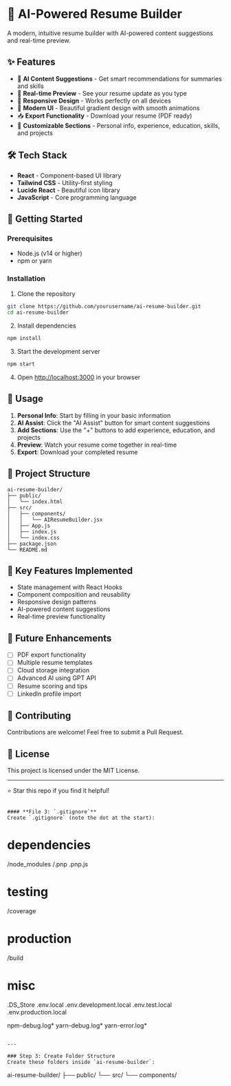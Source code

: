 # 🚀 AI-Powered Resume Builder

A modern, intuitive resume builder with AI-powered content suggestions and real-time preview.

## ✨ Features

- 🤖 **AI Content Suggestions** - Get smart recommendations for summaries and skills
- 👀 **Real-time Preview** - See your resume update as you type
- 📱 **Responsive Design** - Works perfectly on all devices
- 🎨 **Modern UI** - Beautiful gradient design with smooth animations
- 📥 **Export Functionality** - Download your resume (PDF ready)
- 🔧 **Customizable Sections** - Personal info, experience, education, skills, and projects

## 🛠️ Tech Stack

- **React** - Component-based UI library
- **Tailwind CSS** - Utility-first styling
- **Lucide React** - Beautiful icon library
- **JavaScript** - Core programming language

## 🚀 Getting Started

### Prerequisites
- Node.js (v14 or higher)
- npm or yarn

### Installation

1. Clone the repository
```bash
git clone https://github.com/yourusername/ai-resume-builder.git
cd ai-resume-builder
```

2. Install dependencies
```bash
npm install
```

3. Start the development server
```bash
npm start
```

4. Open [http://localhost:3000](http://localhost:3000) in your browser

## 📖 Usage

1. **Personal Info**: Start by filling in your basic information
2. **AI Assist**: Click the "AI Assist" button for smart content suggestions
3. **Add Sections**: Use the "+" buttons to add experience, education, and projects
4. **Preview**: Watch your resume come together in real-time
5. **Export**: Download your completed resume

## 🎯 Project Structure
```
ai-resume-builder/
├── public/
│   └── index.html
├── src/
│   ├── components/
│   │   └── AIResumeBuilder.jsx
│   ├── App.js
│   ├── index.js
│   └── index.css
├── package.json
└── README.md
```

## 🌟 Key Features Implemented

- State management with React Hooks
- Component composition and reusability
- Responsive design patterns
- AI-powered content suggestions
- Real-time preview functionality

## 🔮 Future Enhancements

- [ ] PDF export functionality
- [ ] Multiple resume templates
- [ ] Cloud storage integration
- [ ] Advanced AI using GPT API
- [ ] Resume scoring and tips
- [ ] LinkedIn profile import

## 🤝 Contributing

Contributions are welcome! Feel free to submit a Pull Request.

## 📝 License

This project is licensed under the MIT License.


---

⭐ Star this repo if you find it helpful!
```

#### **File 3: `.gitignore`**
Create `.gitignore` (note the dot at the start):
```
# dependencies
/node_modules
/.pnp
.pnp.js

# testing
/coverage

# production
/build

# misc
.DS_Store
.env.local
.env.development.local
.env.test.local
.env.production.local

npm-debug.log*
yarn-debug.log*
yarn-error.log*
```

---

### Step 3: Create Folder Structure
Create these folders inside `ai-resume-builder`:
```
ai-resume-builder/
├── public/
└── src/
    └── components/
